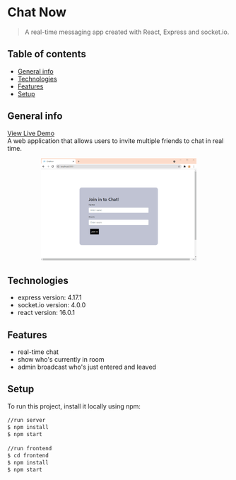 # Chat Now
> A real-time messaging app created with React, Express and socket.io.

## Table of contents
  - [General info](#general-info)
  - [Technologies](#technologies)
  - [Features](#features)
  - [Setup](#setup)

## General info

[View Live Demo](https://chat-app-demo0.herokuapp.com)  
A web application that allows users to invite multiple friends to chat in real time.
<div align="center"><img src="/frontend/public/assets/chatAppVideo.gif" width="70%"  /></div>

## Technologies
* express version: 4.17.1
* socket.io version: 4.0.0
* react version: 16.0.1

## Features
* real-time chat
* show who's currently in room
* admin broadcast who's just entered and leaved

## Setup
To run this project, install it locally using npm:

```
//run server
$ npm install
$ npm start

//run frontend
$ cd frontend 
$ npm install
$ npm start
``` 